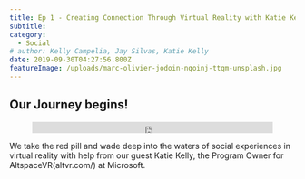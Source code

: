 ```yaml
---
title: Ep 1 - Creating Connection Through Virtual Reality with Katie Kelly
subtitle:
category:
  - Social
# author: Kelly Campelia, Jay Silvas, Katie Kelly
date: 2019-09-30T04:27:56.800Z
featureImage: /uploads/marc-olivier-jodoin-nqoinj-ttqm-unsplash.jpg
---
```

## Our Journey begins!

<figure class="video_container">
<iframe width="100%" height="20" scrolling="no" frameborder="no" allow="autoplay" src="https://w.soundcloud.com/player/?url=https%3A//api.soundcloud.com/tracks/644935644%3Fsecret_token%3Ds-CS5K0&color=%23ff5500&inverse=false&auto_play=false&show_user=true"></iframe>
</figure>

We take the red pill and wade deep into the waters of social experiences in virtual reality with help from our guest Katie Kelly, the Program Owner for AltspaceVR(altvr.com/) at Microsoft.